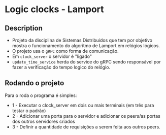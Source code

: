 # Logic clocks - Lamport

## Description

- Projeto da disciplina de Sistemas Distribuídos que tem por objetivo mostra o funcionamento do algoritmo de Lamport em relógios lógicos.
- O projeto usa o `gRPC` como forma de comunicação.
- Em `clock_server` o servidor é "ligado"
- `update_time_service` herda do service do gRPC sendo responsável por fazer a verificação do tempo logico do relógio.

## Rodando o projeto

Para o roda o programa é simples:

- 1 - Executar o clock_server em dois ou mais terminais (em três para testar o padrão)
- 2 - Adicionar uma porta para o servidor e adicionar os peers/as portas dos outros servidores criados
- 3 - Definir a quantidade de requisições a serem feita aos outros peers.
